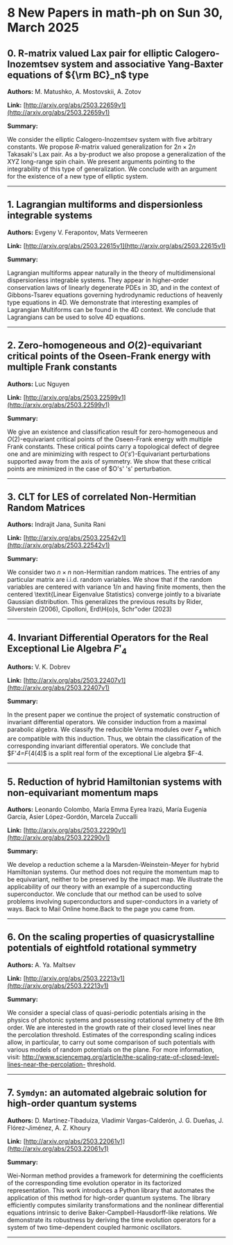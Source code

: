 # 8 New Papers in math-ph on Sun 30, March 2025

## 0. R-matrix valued Lax pair for elliptic Calogero-Inozemtsev system and   associative Yang-Baxter equations of ${\rm BC}_n$ type

**Authors:** M. Matushko, A. Mostovskii, A. Zotov

**Link:** [http://arxiv.org/abs/2503.22659v1](http://arxiv.org/abs/2503.22659v1)

**Summary:**

We consider the elliptic Calogero-Inozemtsev system with five arbitrary constants. We propose $R$-matrix valued generalization for $2n\times 2n$ Takasaki's Lax pair. As a by-product we also propose a generalization of the XYZ long-range spin chain. We present arguments pointing to the integrability of this type of generalization. We conclude with an argument for the existence of a new type of elliptic system.

---

## 1. Lagrangian multiforms and dispersionless integrable systems

**Authors:** Evgeny V. Ferapontov, Mats Vermeeren

**Link:** [http://arxiv.org/abs/2503.22615v1](http://arxiv.org/abs/2503.22615v1)

**Summary:**

Lagrangian multiforms appear naturally in the theory of multidimensional dispersionless integrable systems. They appear in higher-order conservation laws of linearly degenerate PDEs in 3D, and in the context of Gibbons-Tsarev equations governing hydrodynamic reductions of heavenly type equations in 4D. We demonstrate that interesting examples of Lagrangian Multiforms can be found in the 4D context. We conclude that Lagrangians can be used to solve 4D equations.

---

## 2. Zero-homogeneous and $O(2)$-equivariant critical points of the   Oseen-Frank energy with multiple Frank constants

**Authors:** Luc Nguyen

**Link:** [http://arxiv.org/abs/2503.22599v1](http://arxiv.org/abs/2503.22599v1)

**Summary:**

We give an existence and classification result for zero-homogeneous and $O(2)$-equivariant critical points of the Oseen-Frank energy with multiple Frank constants. These critical points carry a topological defect of degree one and are minimizing with respect to $O('s')$-Equivariant perturbations supported away from the axis of symmetry. We show that these critical points are minimized in the case of $O's' 's' perturbation.

---

## 3. CLT for LES of correlated Non-Hermitian Random Matrices

**Authors:** Indrajit Jana, Sunita Rani

**Link:** [http://arxiv.org/abs/2503.22542v1](http://arxiv.org/abs/2503.22542v1)

**Summary:**

We consider two $n\times n$ non-Hermitian random matrices. The entries of any particular matrix are i.i.d. random variables. We show that if the random variables are centered with variance $1/n$ and having finite moments, then the centered \textit{Linear Eigenvalue Statistics} converge jointly to a bivariate Gaussian distribution. This generalizes the previous results by Rider, Silverstein (2006), Cipolloni, Erd\H{o}s, Schr\"oder (2023)

---

## 4. Invariant Differential Operators for the Real Exceptional Lie Algebra   $F'_4$

**Authors:** V. K. Dobrev

**Link:** [http://arxiv.org/abs/2503.22407v1](http://arxiv.org/abs/2503.22407v1)

**Summary:**

In the present paper we continue the project of systematic construction of invariant differential operators. We consider induction from a maximal parabolic algebra. We classify the reducible Verma modules over $F_4$ which are compatible with this induction. Thus, we obtain the classification of the corresponding invariant differential operators. We conclude that $F'_4=F_{4(4)$ is a split real form of the exceptional Lie algebra $F-4.

---

## 5. Reduction of hybrid Hamiltonian systems with non-equivariant momentum   maps

**Authors:** Leonardo Colombo, María Emma Eyrea Irazú, María Eugenia García, Asier López-Gordón, Marcela Zuccalli

**Link:** [http://arxiv.org/abs/2503.22290v1](http://arxiv.org/abs/2503.22290v1)

**Summary:**

We develop a reduction scheme a la Marsden-Weinstein-Meyer for hybrid Hamiltonian systems. Our method does not require the momentum map to be equivariant, neither to be preserved by the impact map. We illustrate the applicability of our theory with an example of a superconducting superconductor. We conclude that our method can be used to solve problems involving superconductors and super-conductors in a variety of ways. Back to Mail Online home.Back to the page you came from.

---

## 6. On the scaling properties of quasicrystalline potentials of eightfold   rotational symmetry

**Authors:** A. Ya. Maltsev

**Link:** [http://arxiv.org/abs/2503.22213v1](http://arxiv.org/abs/2503.22213v1)

**Summary:**

We consider a special class of quasi-periodic potentials arising in the physics of photonic systems and possessing rotational symmetry of the 8th order. We are interested in the growth rate of their closed level lines near the percolation threshold. Estimates of the corresponding scaling indices allow, in particular, to carry out some comparison of such potentials with various models of random potentials on the plane. For more information, visit: http://www.sciencemag.org/article/the-scaling-rate-of-closed-level-lines-near-the-percolation- threshold.

---

## 7. $\texttt{Symdyn}$: an automated algebraic solution for high-order   quantum systems

**Authors:** D. Martínez-Tibaduiza, Vladimir Vargas-Calderón, J. G. Dueñas, J. Flórez-Jiménez, A. Z. Khoury

**Link:** [http://arxiv.org/abs/2503.22061v1](http://arxiv.org/abs/2503.22061v1)

**Summary:**

Wei-Norman method provides a framework for determining the coefficients of the corresponding time evolution operator in its factorized representation. This work introduces a Python library that automates the application of this method for high-order quantum systems. The library efficiently computes similarity transformations and the nonlinear differential equations intrinsic to derive Baker-Campbell-Hausdorff-like relations. We demonstrate its robustness by deriving the time evolution operators for a system of two time-dependent coupled harmonic oscillators.

---

